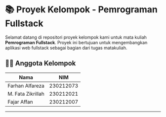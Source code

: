 # 📚 Proyek Kelompok - Pemrograman Fullstack

Selamat datang di repositori proyek kelompok kami untuk mata kuliah **Pemrograman Fullstack**. 
Proyek ini bertujuan untuk mengembangkan aplikasi web fullstack sebagai bagian dari tugas matakuliah.

## 👨‍💻 Anggota Kelompok

| Nama | NIM |
|------|-----|
| Farhan Alfareza | 230212073 |
| M. Fata Zikrillah | 230212021 |
| Fajar Affan | 230212007 |
---
